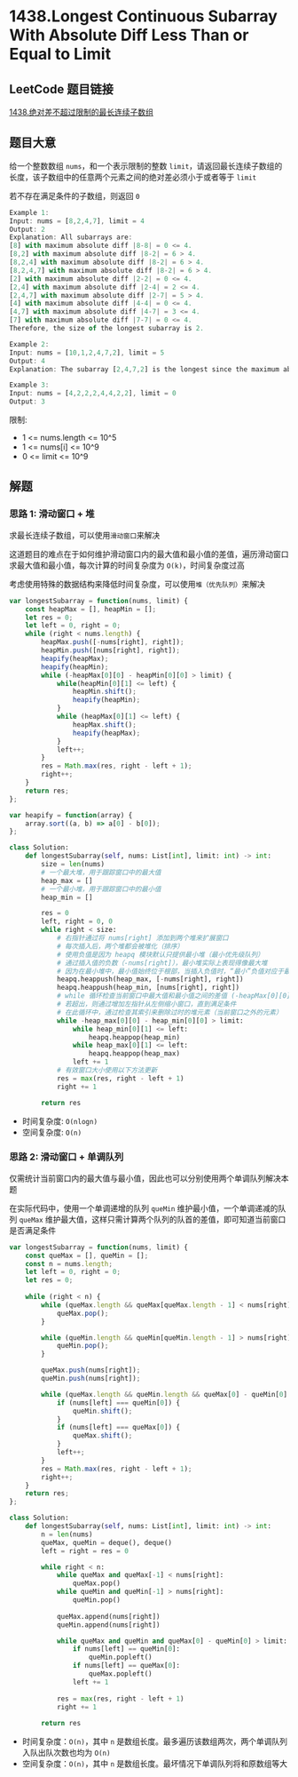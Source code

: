 # 1438.Longest Continuous Subarray With Absolute Diff Less Than or Equal to Limit

## LeetCode 题目链接

[1438.绝对差不超过限制的最长连续子数组](https://leetcode.cn/problems/longest-continuous-subarray-with-absolute-diff-less-than-or-equal-to-limit/)

## 题目大意

给一个整数数组 `nums`，和一个表示限制的整数 `limit`，请返回最长连续子数组的长度，该子数组中的任意两个元素之间的绝对差必须小于或者等于 `limit`

若不存在满足条件的子数组，则返回 `0` 

```js
Example 1:
Input: nums = [8,2,4,7], limit = 4
Output: 2 
Explanation: All subarrays are: 
[8] with maximum absolute diff |8-8| = 0 <= 4.
[8,2] with maximum absolute diff |8-2| = 6 > 4. 
[8,2,4] with maximum absolute diff |8-2| = 6 > 4.
[8,2,4,7] with maximum absolute diff |8-2| = 6 > 4.
[2] with maximum absolute diff |2-2| = 0 <= 4.
[2,4] with maximum absolute diff |2-4| = 2 <= 4.
[2,4,7] with maximum absolute diff |2-7| = 5 > 4.
[4] with maximum absolute diff |4-4| = 0 <= 4.
[4,7] with maximum absolute diff |4-7| = 3 <= 4.
[7] with maximum absolute diff |7-7| = 0 <= 4. 
Therefore, the size of the longest subarray is 2.

Example 2:
Input: nums = [10,1,2,4,7,2], limit = 5
Output: 4 
Explanation: The subarray [2,4,7,2] is the longest since the maximum absolute diff is |2-7| = 5 <= 5.

Example 3:
Input: nums = [4,2,2,2,4,4,2,2], limit = 0
Output: 3
```

限制:
- 1 <= nums.length <= 10^5
- 1 <= nums[i] <= 10^9
- 0 <= limit <= 10^9

## 解题

### 思路 1: 滑动窗口 + 堆

求最长连续子数组，可以使用`滑动窗口`来解决

这道题目的难点在于如何维护滑动窗口内的最大值和最小值的差值，遍历滑动窗口求最大值和最小值，每次计算的时间复杂度为 `O(k)`，时间复杂度过高

考虑使用特殊的数据结构来降低时间复杂度，可以使用`堆（优先队列）`来解决

```js
var longestSubarray = function(nums, limit) {
    const heapMax = [], heapMin = [];
    let res = 0;
    let left = 0, right = 0;
    while (right < nums.length) {
        heapMax.push([-nums[right], right]);
        heapMin.push([nums[right], right]);
        heapify(heapMax);
        heapify(heapMin);
        while (-heapMax[0][0] - heapMin[0][0] > limit) {
            while(heapMin[0][1] <= left) {
                heapMin.shift();
                heapify(heapMin);
            }
            while (heapMax[0][1] <= left) {
                heapMax.shift();
                heapify(heapMax);
            }
            left++;
        }
        res = Math.max(res, right - left + 1);
        right++;
    }
    return res;
};

var heapify = function(array) {
    array.sort((a, b) => a[0] - b[0]);
};
```
```python
class Solution:
    def longestSubarray(self, nums: List[int], limit: int) -> int:
        size = len(nums)
        # 一个最大堆，用于跟踪窗口中的最大值
        heap_max = []
        # 一个最小堆，用于跟踪窗口中的最小值
        heap_min = []

        res = 0
        left, right = 0, 0
        while right < size:
            # 右指针通过将 nums[right] 添加到两个堆来扩展窗口
            # 每次插入后，两个堆都会被堆化（排序）
            # 使用负值是因为 heapq 模块默认只提供最小堆（最小优先级队列）
            # 通过插入值的负数（-nums[right]），最小堆实际上表现得像最大堆
            # 因为在最小堆中，最小值始终位于根部，当插入负值时，“最小”负值对应于最大原始值
            heapq.heappush(heap_max, [-nums[right], right])
            heapq.heappush(heap_min, [nums[right], right])
            # while 循环检查当前窗口中最大值和最小值之间的差值 (-heapMax[0][0] - heapMin[0][0]) 是否超出限制
            # 若超出，则通过增加左指针从左侧缩小窗口，直到满足条件
            # 在此循环中，通过检查其索引来删除过时的堆元素（当前窗口之外的元素）
            while -heap_max[0][0] - heap_min[0][0] > limit:
                while heap_min[0][1] <= left:
                    heapq.heappop(heap_min)
                while heap_max[0][1] <= left:
                    heapq.heappop(heap_max)
                left += 1
            # 有效窗口大小使用以下方法更新
            res = max(res, right - left + 1)
            right += 1

        return res
```

- 时间复杂度: `O(nlogn)`
- 空间复杂度: `O(n)`

### 思路 2: 滑动窗口 + 单调队列

仅需统计当前窗口内的最大值与最小值，因此也可以分别使用两个单调队列解决本题

在实际代码中，使用一个单调递增的队列 `queMin` 维护最小值，一个单调递减的队列 `queMax` 维护最大值，这样只需计算两个队列的队首的差值，即可知道当前窗口是否满足条件

```js
var longestSubarray = function(nums, limit) {
    const queMax = [], queMin = [];
    const n = nums.length;
    let left = 0, right = 0;
    let res = 0;
    
    while (right < n) {
        while (queMax.length && queMax[queMax.length - 1] < nums[right]) {
            queMax.pop();
        }

        while (queMin.length && queMin[queMin.length - 1] > nums[right]) {
            queMin.pop();
        }

        queMax.push(nums[right]);
        queMin.push(nums[right]);

        while (queMax.length && queMin.length && queMax[0] - queMin[0] > limit) {
            if (nums[left] === queMin[0]) {
                queMin.shift();
            }
            if (nums[left] === queMax[0]) {
                queMax.shift();
            }
            left++;
        }
        res = Math.max(res, right - left + 1);
        right++;
    }
    return res;
};
```
```python
class Solution:
    def longestSubarray(self, nums: List[int], limit: int) -> int:
        n = len(nums)
        queMax, queMin = deque(), deque()
        left = right = res = 0

        while right < n:
            while queMax and queMax[-1] < nums[right]:
                queMax.pop()
            while queMin and queMin[-1] > nums[right]:
                queMin.pop()
            
            queMax.append(nums[right])
            queMin.append(nums[right])

            while queMax and queMin and queMax[0] - queMin[0] > limit:
                if nums[left] == queMin[0]:
                    queMin.popleft()
                if nums[left] == queMax[0]:
                    queMax.popleft()
                left += 1
            
            res = max(res, right - left + 1)
            right += 1
        
        return res
```

- 时间复杂度：`O(n)`，其中 `n` 是数组长度。最多遍历该数组两次，两个单调队列入队出队次数也均为 `O(n)`
- 空间复杂度：`O(n)`，其中 `n` 是数组长度。最坏情况下单调队列将和原数组等大